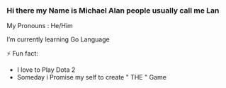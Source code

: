 ### Hi there my Name is Michael Alan people usually call me Lan

My Pronouns : He/Him

I’m currently learning Go Language

⚡ Fun fact: 
- I love to Play Dota 2
- Someday i Promise my self to create " THE " Game

<!--
**LanS0/LanS0** is a ✨ _special_ ✨ repository because its `README.md` (this file) appears on your GitHub profile.

Here are some ideas to get you started:

- 🔭 I’m currently working on ...
- 🌱 I’m currently learning ...
- 👯 I’m looking to collaborate on ...
- 🤔 I’m looking for help with ...
- 💬 Ask me about ...
- 📫 How to reach me: ...
- 😄 Pronouns: ...
- ⚡ Fun fact: ...
-->
